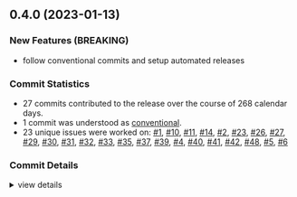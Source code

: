 

## 0.4.0 (2023-01-13)

### New Features (BREAKING)

 - <csr-id-f8f50d3907a2fcbc6b5a09ff3c1b8e541c4b227e/> follow conventional commits and setup automated releases

### Commit Statistics

<csr-read-only-do-not-edit/>

 - 27 commits contributed to the release over the course of 268 calendar days.
 - 1 commit was understood as [conventional](https://www.conventionalcommits.org).
 - 23 unique issues were worked on: [#1](https://github.com/substrait-io/substrait-rs/issues/1), [#10](https://github.com/substrait-io/substrait-rs/issues/10), [#11](https://github.com/substrait-io/substrait-rs/issues/11), [#14](https://github.com/substrait-io/substrait-rs/issues/14), [#2](https://github.com/substrait-io/substrait-rs/issues/2), [#23](https://github.com/substrait-io/substrait-rs/issues/23), [#26](https://github.com/substrait-io/substrait-rs/issues/26), [#27](https://github.com/substrait-io/substrait-rs/issues/27), [#29](https://github.com/substrait-io/substrait-rs/issues/29), [#30](https://github.com/substrait-io/substrait-rs/issues/30), [#31](https://github.com/substrait-io/substrait-rs/issues/31), [#32](https://github.com/substrait-io/substrait-rs/issues/32), [#33](https://github.com/substrait-io/substrait-rs/issues/33), [#35](https://github.com/substrait-io/substrait-rs/issues/35), [#37](https://github.com/substrait-io/substrait-rs/issues/37), [#39](https://github.com/substrait-io/substrait-rs/issues/39), [#4](https://github.com/substrait-io/substrait-rs/issues/4), [#40](https://github.com/substrait-io/substrait-rs/issues/40), [#41](https://github.com/substrait-io/substrait-rs/issues/41), [#42](https://github.com/substrait-io/substrait-rs/issues/42), [#48](https://github.com/substrait-io/substrait-rs/issues/48), [#5](https://github.com/substrait-io/substrait-rs/issues/5), [#6](https://github.com/substrait-io/substrait-rs/issues/6)

### Commit Details

<csr-read-only-do-not-edit/>

<details><summary>view details</summary>

 * **[#1](https://github.com/substrait-io/substrait-rs/issues/1)**
    - Rust bindings for substrait.io ([`2fb8390`](https://github.com/substrait-io/substrait-rs/commit/2fb83909ca5cb6770f1351441a7222f56b2f174e))
 * **[#10](https://github.com/substrait-io/substrait-rs/issues/10)**
    - Add repo-token to setup-protoc action to avoid rate limiting ([`1b03e84`](https://github.com/substrait-io/substrait-rs/commit/1b03e8497094fc4338995b05a0d5fd2fd1ae09f0))
 * **[#11](https://github.com/substrait-io/substrait-rs/issues/11)**
    - Change gitsubmodule schedule to match substrait weekly release ([`146979a`](https://github.com/substrait-io/substrait-rs/commit/146979a89006ed401879fb7f9b3862f6c4090c14))
 * **[#14](https://github.com/substrait-io/substrait-rs/issues/14)**
    - Change schedule time for Dependabot submodule updates ([`1774935`](https://github.com/substrait-io/substrait-rs/commit/1774935d3d1a9bec800b6f8f2599ad8256f6ab23))
 * **[#2](https://github.com/substrait-io/substrait-rs/issues/2)**
    - Use latest substrait & bump crate version ([`7852c8a`](https://github.com/substrait-io/substrait-rs/commit/7852c8a33882ae8ebb65dc4fba9a046c6e8d4a2d))
 * **[#23](https://github.com/substrait-io/substrait-rs/issues/23)**
    - Bump pbjson from 0.5.0 to 0.5.1 ([`510fb8f`](https://github.com/substrait-io/substrait-rs/commit/510fb8fdd1d2b3016c733c7b7d6f23ee3192d231))
 * **[#26](https://github.com/substrait-io/substrait-rs/issues/26)**
    - Replace unmaintained action-rs actions ([`cf9c0dd`](https://github.com/substrait-io/substrait-rs/commit/cf9c0dd5d169f899adcaf0540a4fb29c9b74dcc6))
 * **[#27](https://github.com/substrait-io/substrait-rs/issues/27)**
    - Generate types to deserialize simple extensions ([`2747477`](https://github.com/substrait-io/substrait-rs/commit/27474774b8baff84457db94b2c7deefdc152831f))
 * **[#29](https://github.com/substrait-io/substrait-rs/issues/29)**
    - Bump prost from 0.11.0 to 0.11.3 ([`acdf53d`](https://github.com/substrait-io/substrait-rs/commit/acdf53d852ee12c51e3ba07938d8a8f5582541fb))
 * **[#30](https://github.com/substrait-io/substrait-rs/issues/30)**
    - Bump prost-build from 0.11.1 to 0.11.3 ([`12d759b`](https://github.com/substrait-io/substrait-rs/commit/12d759b77a619c8939131d25bce703b94a76f13e))
 * **[#31](https://github.com/substrait-io/substrait-rs/issues/31)**
    - Bump substrait from `018da38` to `7f272f1` ([`a1adbc7`](https://github.com/substrait-io/substrait-rs/commit/a1adbc74a4437abc61567a48b4690340e8fa5544))
 * **[#32](https://github.com/substrait-io/substrait-rs/issues/32)**
    - Add `bors.toml` ([`80c0676`](https://github.com/substrait-io/substrait-rs/commit/80c067668d400911bdd0e357aceb767941727acf))
 * **[#33](https://github.com/substrait-io/substrait-rs/issues/33)**
    - Disable auto rebase for cargo dependabot updates ([`61d41b1`](https://github.com/substrait-io/substrait-rs/commit/61d41b1f26cc145ccfefa16cf15298cea7704576))
 * **[#35](https://github.com/substrait-io/substrait-rs/issues/35)**
    - Bump pbjson-types from 0.5.0 to 0.5.1 ([`9e7c02f`](https://github.com/substrait-io/substrait-rs/commit/9e7c02fbd434f143c229e6f340bf5a36801fe251))
 * **[#37](https://github.com/substrait-io/substrait-rs/issues/37)**
    - Bump serde_json from 1.0.85 to 1.0.89 ([`bfb8031`](https://github.com/substrait-io/substrait-rs/commit/bfb8031008eff6dc98eaf3f22f89995f67d82401))
 * **[#39](https://github.com/substrait-io/substrait-rs/issues/39)**
    - Bump serde from 1.0.144 to 1.0.150 ([`aa6c650`](https://github.com/substrait-io/substrait-rs/commit/aa6c650f104a509a464e2533aaeeae823b58920d))
 * **[#4](https://github.com/substrait-io/substrait-rs/issues/4)**
    - Corrected repo link address in README.md and Cargo.toml ([`d8c6183`](https://github.com/substrait-io/substrait-rs/commit/d8c6183449788fd72f96df854e88f9d515166c02))
 * **[#40](https://github.com/substrait-io/substrait-rs/issues/40)**
    - Bump prost-build from 0.11.3 to 0.11.4 ([`bd104c1`](https://github.com/substrait-io/substrait-rs/commit/bd104c1379648f308599192af361a31d626d7d4a))
 * **[#41](https://github.com/substrait-io/substrait-rs/issues/41)**
    - bump version to 0.3.0 ([`b852f01`](https://github.com/substrait-io/substrait-rs/commit/b852f01d09c0d6b8c26c6ceebcf19572402b9e6b))
 * **[#42](https://github.com/substrait-io/substrait-rs/issues/42)**
    - Bump substrait from `7f272f1` to `81e34d4` ([`40e8adf`](https://github.com/substrait-io/substrait-rs/commit/40e8adf629f438b57354c23fefad61bba7843f7a))
 * **[#48](https://github.com/substrait-io/substrait-rs/issues/48)**
    - follow conventional commits and setup automated releases ([`f8f50d3`](https://github.com/substrait-io/substrait-rs/commit/f8f50d3907a2fcbc6b5a09ff3c1b8e541c4b227e))
 * **[#5](https://github.com/substrait-io/substrait-rs/issues/5)**
    - Setup GitHub actions and Dependabot ([`7418a17`](https://github.com/substrait-io/substrait-rs/commit/7418a17078a8ebfd062a17e4cf989a64a1aa52c2))
 * **[#6](https://github.com/substrait-io/substrait-rs/issues/6)**
    - Add `pbjson` feature for Protobuf JSON serde ([`43f97ef`](https://github.com/substrait-io/substrait-rs/commit/43f97ef0e1311bdd909c58afad429b4db54fa30d))
 * **Uncategorized**
    - Merge #24 ([`c726d2f`](https://github.com/substrait-io/substrait-rs/commit/c726d2fbab168487a975601d12c7b9462842b78b))
    - Bump pbjson-build from 0.5.0 to 0.5.1 ([`032eba1`](https://github.com/substrait-io/substrait-rs/commit/032eba11a6932fabe4fe1bc7f527c995a1056c9f))
    - Update LICENSE ([`06a611b`](https://github.com/substrait-io/substrait-rs/commit/06a611b1e46c39908aa55c51e4a9cb390c9a8091))
    - Initial commit ([`8edc827`](https://github.com/substrait-io/substrait-rs/commit/8edc827a4a3c5ae6de704d3d4238774d379c6c23))
</details>

